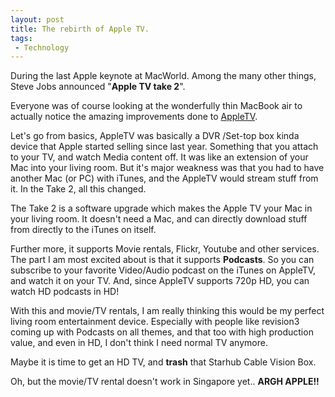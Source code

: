 ```yaml
---
layout: post
title: The rebirth of Apple TV.
tags:
 - Technology
---
```


During the last Apple keynote at MacWorld. Among the many other things, Steve Jobs announced "**Apple TV take 2**".

Everyone was of course looking at the wonderfully thin MacBook air to actually notice the amazing improvements done to [AppleTV][0].

Let's go from basics, AppleTV was basically a DVR /Set-top box kinda device that Apple started selling since last year. Something that you attach to your TV, and watch Media content off. It was like an extension of your Mac into your living room. But it's major weakness was that you had to have another Mac (or PC) with iTunes, and the AppleTV would stream stuff from it. In the Take 2, all this changed.

The Take 2 is a software upgrade which makes the Apple TV your Mac in your living room. It doesn't need a Mac, and can directly download stuff from directly to the iTunes on itself.

Further more, it supports Movie rentals, Flickr, Youtube and other services. The part I am most excited about is that it supports **Podcasts**. So you can subscribe to your favorite Video/Audio podcast on the iTunes on AppleTV, and watch it on your TV. And, since AppleTV supports 720p HD, you can watch HD podcasts in HD!

With this and movie/TV rentals, I am really thinking this would be my perfect living room entertainment device. Especially with people like revision3 coming up with Podcasts on all themes, and that too with high production value, and even in HD, I don't think I need normal TV anymore.

Maybe it is time to get an HD TV, and **trash** that Starhub Cable Vision Box.

Oh, but the movie/TV rental doesn't work in Singapore yet.. **ARGH APPLE!!**

[0]: http://www.apple.com/appletv
